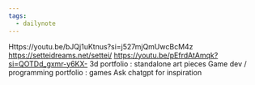```yaml
---
tags:
  - dailynote
---
```

Https://youtu.be/bJQj1uKtnus?si=j527mjQmUwcBcM4z
https://setteidreams.net/settei/
https://youtu.be/pEfrdAtAmqk?si=QOTDd_gxmr-y6KX-
3d portfolio : standalone art pieces
Game dev / programming portfolio : games
Ask chatgpt for inspiration